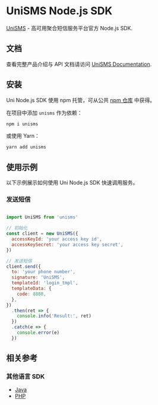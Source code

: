 # UniSMS Node.js SDK

[UniSMS](https://unisms.apistd.com/) - 高可用聚合短信服务平台官方 Node.js SDK.

## 文档

查看完整产品介绍与 API 文档请访问 [UniSMS Documentation](https://unisms.apistd.com/docs).

## 安装

Uni Node.js SDK 使用 npm 托管，可从公共 [npm 仓库](https://www.npmjs.com/package/unisms) 中获得。

在项目中添加 `unisms` 作为依赖：

```bash
npm i unisms
```

或使用 Yarn：

```bash
yarn add unisms
```

## 使用示例

以下示例展示如何使用 Uni Node.js SDK 快速调用服务。

### 发送短信

```js

import UniSMS from 'unisms'

// 初始化
const client = new UniSMS({
  accessKeyId: 'your access key id',
  accessKeySecret: 'your access key secret',
})

// 发送短信
client.send({
  to: 'your phone number',
  signature: 'UniSMS',
  templateId: 'login_tmpl',
  templateData: {
    code: 8888,
  },
})
  .then(ret => {
    console.info('Result:', ret)
  })
  .catch(e => {
    console.error(e)
  })

```

## 相关参考

### 其他语言 SDK

- [Java](https://github.com/apistd/uni-java-sdk)
- [PHP](https://github.com/apistd/uni-php-sdk)
